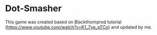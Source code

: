 # Dot-Smasher
This game was created based on Blackthornprod tutorial (https://www.youtube.com/watch?v=K1_7ye_pTCo) and updated by me.
